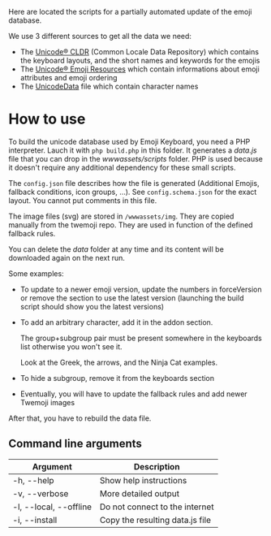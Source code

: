 Here are located the scripts for a partially automated update of the emoji database.

We use 3 different sources to get all the data we need:
- The [Unicode® CLDR](http://cldr.unicode.org/index) (Common Locale Data Repository) which contains the keyboard layouts, and the short names and keywords for the emojis
- The [Unicode® Emoji Resources](http://unicode.org/emoji/) which contain informations about emoji attributes and emoji ordering
- The [UnicodeData](http://unicode.org/Public/3.0-Update/UnicodeData-3.0.0.html) file which contain character names

How to use
==========
To build the unicode database used by Emoji Keyboard, you need a PHP interpreter. Lauch it with `php build.php` in this folder. It generates a *data.js* file that you can drop in the *wwwassets/scripts* folder. PHP is used because it doesn't require any additional dependency for these small scripts.

The `config.json` file describes how the file is generated (Additional Emojis, fallback conditions, icon groups, ...). See `config.schema.json` for the exact layout. You cannot put comments in this file.

The image files (svg) are stored in `/wwwassets/img`. They are copied manually from the twemoji repo. They are used in function of the defined fallback rules.

You can delete the *data* folder at any time and its content will be downloaded again on the next run.

Some examples:
- To update to a newer emoji version, update the numbers in forceVersion or remove the section to use the latest version (launching the build script should show you the latest versions)
- To add an arbitrary character, add it in the addon section.
	
	The group+subgroup pair must be present somewhere in the keyboards list otherwise you won't see it.

	Look at the Greek, the arrows, and the Ninja Cat examples.
- To hide a subgroup, remove it from the keyboards section
- Eventually, you will have to update the fallback rules and add newer Twemoji images

After that, you have to rebuild the data file.

## Command line arguments
| Argument               | Description                     |
| ---------------------- | ------------------------------- |
| -h, --help             | Show help instructions          |
| -v, --verbose          | More detailed output            |
| -l, --local, --offline | Do not connect to the internet  |
| -i, --install          | Copy the resulting data.js file |